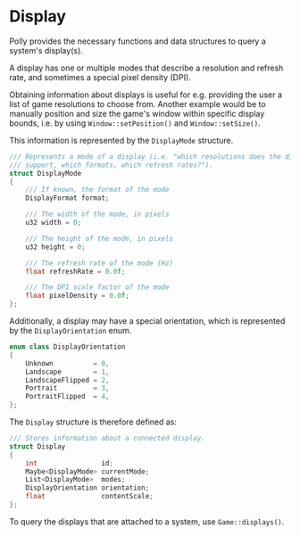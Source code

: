 # Display

Polly provides the necessary functions and data structures to query a system's display(s).

A display has one or multiple modes that describe a resolution and refresh rate, and sometimes a special pixel density (DPI).

Obtaining information about displays is useful for e.g. providing the user a list of game resolutions to choose from.
Another example would be to manually position and size the game's window within specific display bounds, i.e. by using `Window::setPosition()` and `Window::setSize()`.

This information is represented by the `DisplayMode` structure.

```cpp
/// Represents a mode of a display (i.e. "which resolutions does the display
/// support, which formats, which refresh rates?").
struct DisplayMode
{
    /// If known, the format of the mode
    DisplayFormat format;

    /// The width of the mode, in pixels
    u32 width = 0;

    /// The height of the mode, in pixels
    u32 height = 0;

    /// The refresh rate of the mode (Hz)
    float refreshRate = 0.0f;

    /// The DPI scale factor of the mode
    float pixelDensity = 0.0f;
};
```

Additionally, a display may have a special orientation, which is represented by the `DisplayOrientation` enum.

```cpp
enum class DisplayOrientation
{
    Unknown          = 0,
    Landscape        = 1,
    LandscapeFlipped = 2,
    Portrait         = 3,
    PortraitFlipped  = 4,
};
```

The `Display` structure is therefore defined as:

```cpp
/// Stores information about a connected display.
struct Display
{
    int                id;
    Maybe<DisplayMode> currentMode;
    List<DisplayMode>  modes;
    DisplayOrientation orientation;
    float              contentScale;
};
```

To query the displays that are attached to a system, use `Game::displays()`.
